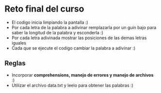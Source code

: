 # Reto final del curso
- El codigo inicia limpiando la pantalla :)
- Por cada letra de la palabra a adivinar remplazarla por un guin bajo para saber la longitud de la palabra y esconderla :)
- Por cada letra adivinada mostrar las posiciones de las demas letras iguales
- Cada que se ejecute el codigo cambiar la palabra a adivinar :)
## Reglas
- Incorporar **comprehensions, manejo de errores y manejo de archivos** :)
- Utilizar el archivo data.txt y leelo para obtener las palabras :)